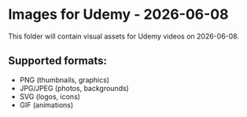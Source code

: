 # Images for Udemy - 2026-06-08

This folder will contain visual assets for Udemy videos on 2026-06-08.

## Supported formats:
- PNG (thumbnails, graphics)
- JPG/JPEG (photos, backgrounds)
- SVG (logos, icons)
- GIF (animations)
